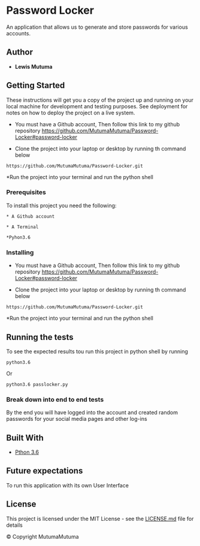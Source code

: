 # Password Locker

An application that allows us to generate and store passwords for various accounts.
## Author

* **Lewis Mutuma**
## Getting Started

These instructions will get you a copy of the project up and running on your local machine for development and testing purposes. See deployment for notes on how to deploy the project on a live system.
* You must have a Github account, Then follow this link to my github repository https://github.com/MutumaMutuma/Password-Locker#password-locker

* Clone the project into your laptop or desktop by running th command below
```
https://github.com/MutumaMutuma/Password-Locker.git
```
*Run the project into your terminal and run the python shell

### Prerequisites
To install this project you need the following:
```
* A Github account

* A Terminal

*Pyhon3.6
```

### Installing
* You must have a Github account, Then follow this link to my github repository https://github.com/MutumaMutuma/Password-Locker#password-locker

* Clone the project into your laptop or desktop by running th command below
```
https://github.com/MutumaMutuma/Password-Locker.git
```
*Run the project into your terminal and run the python shell


## Running the tests

To see the expected results tou run this project in python shell by running
```
python3.6
```
Or
```
python3.6 passlocker.py
```
### Break down into end to end tests

By the end you will have logged into the account and created random passwords for your social media pages and other log-ins

## Built With

* [Pthon 3.6](https://docs.python.org/3.6/)

## Future expectations

To run this application with its own User Interface

## License

This project is licensed under the MIT License - see the [LICENSE.md](LICENSE.md) file for details

&copy; Copyright MutumaMutuma